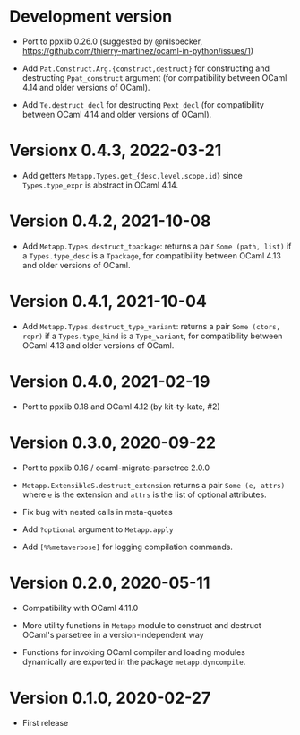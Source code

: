 # Development version

- Port to ppxlib 0.26.0
  (suggested by @nilsbecker, https://github.com/thierry-martinez/ocaml-in-python/issues/1)

- Add `Pat.Construct.Arg.{construct,destruct}` for constructing and
  destructing `Ppat_construct` argument (for compatibility between OCaml 4.14
  and older versions of OCaml).

- Add `Te.destruct_decl` for destructing `Pext_decl` (for compatibility between
  OCaml 4.14 and older versions of OCaml).

# Versionx 0.4.3, 2022-03-21

- Add getters `Metapp.Types.get_{desc,level,scope,id}` since `Types.type_expr`
  is abstract in OCaml 4.14.

# Version 0.4.2, 2021-10-08

- Add `Metapp.Types.destruct_tpackage`: returns a pair `Some (path, list)`
  if a `Types.type_desc` is a `Tpackage`, for compatibility between OCaml 4.13
  and older versions of OCaml.

# Version 0.4.1, 2021-10-04

- Add `Metapp.Types.destruct_type_variant`: returns a pair `Some (ctors, repr)`
  if a `Types.type_kind` is a `Type_variant`, for compatibility between OCaml 4.13
  and older versions of OCaml.

# Version 0.4.0, 2021-02-19

- Port to ppxlib 0.18 and OCaml 4.12 (by kit-ty-kate, #2)

# Version 0.3.0, 2020-09-22

- Port to ppxlib 0.16 / ocaml-migrate-parsetree 2.0.0

- `Metapp.ExtensibleS.destruct_extension` returns a pair `Some (e, attrs)` where
  `e` is the extension and `attrs` is the list of optional attributes.

- Fix bug with nested calls in meta-quotes

- Add `?optional` argument to `Metapp.apply`

- Add `[%%metaverbose]` for logging compilation commands.

# Version 0.2.0, 2020-05-11

- Compatibility with OCaml 4.11.0

- More utility functions in `Metapp` module to construct and destruct OCaml's
  parsetree in a version-independent way

- Functions for invoking OCaml compiler and loading modules dynamically are
  exported in the package `metapp.dyncompile`.

# Version 0.1.0, 2020-02-27

- First release
